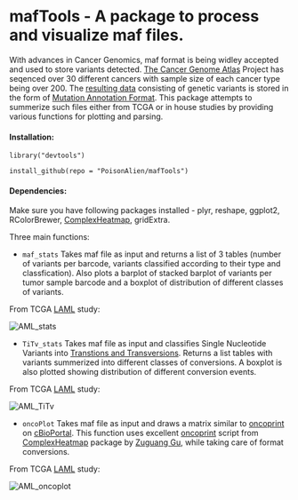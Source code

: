 # mafTools - A package to process and visualize maf files. 

With advances in Cancer Genomics, maf format is being widley accepted and used to store variants detected. 
[The Cancer Genome Atlas](http://cancergenome.nih.gov) Project has seqenced over 30 different cancers with sample size of each cancer type being over 200. The [resulting data](https://wiki.nci.nih.gov/display/TCGA/TCGA+MAF+Files) consisting of genetic variants is stored in the form of [Mutation Annotation Format](https://wiki.nci.nih.gov/display/TCGA/Mutation+Annotation+Format+(MAF)+Specification). This package attempts to summerize such files either from TCGA or in house studies by providing various functions for plotting and parsing.

#### Installation:
`library("devtools")`

`install_github(repo = "PoisonAlien/mafTools")`

#### Dependencies: 
Make sure you have following packages installed - plyr, reshape, ggplot2, RColorBrewer, [ComplexHeatmap](https://github.com/jokergoo/ComplexHeatmap), gridExtra.

Three main functions:

* `maf_stats` Takes maf file as input and returns a list of 3 tables (number of variants per barcode, variants classified according to their type and classfication). Also plots a barplot of stacked barplot of variants per tumor sample barcode and a boxplot of distribution of different classes of variants. 

From TCGA [LAML](https://wiki.nci.nih.gov/display/TCGA/TCGA+MAF+Files#TCGAMAFFiles-LAML:AcuteMyeloidLeukemia) study: 

![AML_stats](https://github.com/PoisonAlien/mafTools/blob/master/DATA/maf_stats.png)

* `TiTv_stats` Takes maf file as input and classifies Single Nucleotide Variants into [Transtions and Transversions](http://www.mun.ca/biology/scarr/Transitions_vs_Transversions.html). Returns a list tables with variants summerized into different classes of conversions. A boxplot is also plotted showing distribution of different conversion events.

From TCGA [LAML](https://wiki.nci.nih.gov/display/TCGA/TCGA+MAF+Files#TCGAMAFFiles-LAML:AcuteMyeloidLeukemia) study: 

![AML_TiTv](https://github.com/PoisonAlien/mafTools/blob/master/DATA/tcga_aml_TiTv.tiff)

* `oncoPlot` Takes maf file as input and draws a matrix similar to [oncoprint](http://www.cbioportal.org/faq.jsp#what-are-oncoprints) on [cBioPortal](http://www.cbioportal.org/index.do). This function uses excellent [oncoprint](https://github.com/jokergoo/ComplexHeatmap/blob/908b32ee4c495c74adfa077c967024a77c56b375/vignettes/oncoprint.R) script from [ComplexHeatmap](https://github.com/jokergoo/ComplexHeatmap) package by [Zuguang Gu](https://github.com/jokergoo), while taking care of format conversions.

From TCGA [LAML](https://wiki.nci.nih.gov/display/TCGA/TCGA+MAF+Files#TCGAMAFFiles-LAML:AcuteMyeloidLeukemia) study: 

![AML_oncoplot](https://github.com/PoisonAlien/mafTools/blob/master/DATA/oncoprint.png)
